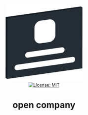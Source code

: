 <p align="center">
    <img src="https://raw.githubusercontent.com/plurid/open-company/master/about/identity/open-company-logo.png" height="250px">
    <br />
    <a target="_blank" href="https://github.com/plurid/open-company/blob/master/LICENSE">
        <img src="https://img.shields.io/badge/license-MIT-blue.svg?colorB=1380C3&style=for-the-badge" alt="License: MIT">
    </a>
</p>



<h1 align="center">
    open company
</h1>


<h3 align="center">
</h1>
